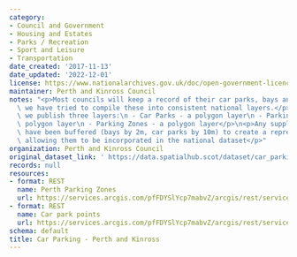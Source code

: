 ```yaml
---
category:
- Council and Government
- Housing and Estates
- Parks / Recreation
- Sport and Leisure
- Transportation
date_created: '2017-11-13'
date_updated: '2022-12-01'
license: https://www.nationalarchives.gov.uk/doc/open-government-licence/version/3/
maintainer: Perth and Kinross Council
notes: "<p>Most councils will keep a record of their car parks, bays and zones. Therefore\
  \ we have tried to compile these into consistent national layers.</p>\n<p>Currently,\
  \ we publish three layers:\n - Car Parks - a polygon layer\n - Parking Bays - a\
  \ polygon layer\n - Parking Zones - a polygon layer</p>\n<p>Any supplied point records\
  \ have been buffered (bays by 2m, car parks by 10m) to create a representative area,\
  \ allowing them to be incorporated in the national dataset</p>"
organization: Perth and Kinross Council
original_dataset_link: ' https://data.spatialhub.scot/dataset/car_parking-pk'
records: null
resources:
- format: REST
  name: Perth Parking Zones
  url: https://services.arcgis.com/pfFDYSlYcp7mabvZ/arcgis/rest/services/car_par_zones_perth/FeatureServer/0/query?outFields=*&where=1%3D1
- format: REST
  name: Car park points
  url: https://services.arcgis.com/pfFDYSlYcp7mabvZ/arcgis/rest/services/Car_parking_points/FeatureServer/0/query?outFields=*&where=1%3D1
schema: default
title: Car Parking - Perth and Kinross
---
```

